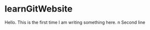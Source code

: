 # learnGitWebsite

Hello. This is the first time I am writing something here.
\ n   S e c o n d   l i n e  
 